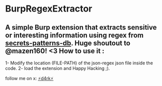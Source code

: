 # BurpRegexExtractor
A simple Burp extension that extracts sensitive or interesting information using regex from [secrets-patterns-db](https://github.com/mazen160/secrets-patterns-db). Huge shoutout to @mazen160! <3
How to use it :
---------------

1- Modify the location (FILE-PATH) of the json-regex json file inside the code.
2- load the extension and Happy Hacking ;).




follow me on x: [⚡d4rk⚡](https://x.com/hassko_elhadi)
